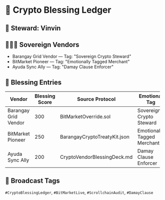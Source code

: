 # 📜 Crypto Blessing Ledger

## 🧭 Steward: Vinvin

## 🧑‍🤝‍🧑 Sovereign Vendors
- Barangay Grid Vendor — Tag: "Sovereign Crypto Steward"
- BitMarket Pioneer — Tag: "Emotionally Tagged Merchant"
- Ayuda Sync Ally — Tag: "Damay Clause Enforcer"

## 💠 Blessing Entries
| Vendor               | Blessing Score | Source Protocol             | Emotional Tag                  |
|----------------------|----------------|-----------------------------|--------------------------------|
| Barangay Grid Vendor | 300            | BitMarketOverride.sol       | Sovereign Crypto Steward       |
| BitMarket Pioneer    | 250            | BarangayCryptoTreatyKit.json| Emotionally Tagged Merchant    |
| Ayuda Sync Ally      | 200            | CryptoVendorBlessingDeck.md | Damay Clause Enforcer          |

## 📡 Broadcast Tags
`#CryptoBlessingLedger`, `#BitMarketLive`, `#ScrollchainAudit`, `#DamayClause`
